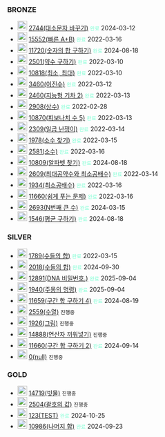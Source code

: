 
### BRONZE
- <img src="https://static.solved.ac/tier_small/1.svg" style="width: 22px; height: 22px;" alt="BRONZE5"> <a href="https://www.acmicpc.net/problem/2744">2744(대소문자 바꾸기)</a> <code style="color: aquamarine">완료</code> 2024-03-12
- <img src="https://static.solved.ac/tier_small/2.svg" style="width: 22px; height: 22px;" alt="BRONZE4"> <a href="https://www.acmicpc.net/problem/15552">15552(빠른 A+B)</a> <code style="color: aquamarine">완료</code> 2022-03-16
- <img src="https://static.solved.ac/tier_small/2.svg" style="width: 22px; height: 22px;" alt="BRONZE4"> <a href="https://www.acmicpc.net/problem/11720">11720(숫자의 합 구하기)</a> <code style="color: aquamarine">완료</code> 2024-08-18
- <img src="https://static.solved.ac/tier_small/3.svg" style="width: 22px; height: 22px;" alt="BRONZE3"> <a href="https://www.acmicpc.net/problem/2501">2501(약수 구하기)</a> <code style="color: aquamarine">완료</code> 2022-03-10
- <img src="https://static.solved.ac/tier_small/3.svg" style="width: 22px; height: 22px;" alt="BRONZE3"> <a href="https://www.acmicpc.net/problem/10818">10818(최소, 최대)</a> <code style="color: aquamarine">완료</code> 2022-03-10
- <img src="https://static.solved.ac/tier_small/3.svg" style="width: 22px; height: 22px;" alt="BRONZE3"> <a href="https://www.acmicpc.net/problem/3460">3460(이진수)</a> <code style="color: aquamarine">완료</code> 2022-03-12
- <img src="https://static.solved.ac/tier_small/3.svg" style="width: 22px; height: 22px;" alt="BRONZE3"> <a href="https://www.acmicpc.net/problem/2460">2460(지능형 기차 2)</a> <code style="color: aquamarine">완료</code> 2022-03-13
- <img src="https://static.solved.ac/tier_small/4.svg" style="width: 22px; height: 22px;" alt="BRONZE2"> <a href="https://www.acmicpc.net/problem/2908">2908(상수)</a> <code style="color: aquamarine">완료</code> 2022-02-28
- <img src="https://static.solved.ac/tier_small/4.svg" style="width: 22px; height: 22px;" alt="BRONZE2"> <a href="https://www.acmicpc.net/problem/10870">10870(피보나치 수 5)</a> <code style="color: aquamarine">완료</code> 2022-03-13
- <img src="https://static.solved.ac/tier_small/4.svg" style="width: 22px; height: 22px;" alt="BRONZE2"> <a href="https://www.acmicpc.net/problem/2309">2309(일곱 난쟁이)</a> <code style="color: aquamarine">완료</code> 2022-03-14
- <img src="https://static.solved.ac/tier_small/4.svg" style="width: 22px; height: 22px;" alt="BRONZE2"> <a href="https://www.acmicpc.net/problem/1978">1978(소수 찾기)</a> <code style="color: aquamarine">완료</code> 2022-03-15
- <img src="https://static.solved.ac/tier_small/4.svg" style="width: 22px; height: 22px;" alt="BRONZE2"> <a href="https://www.acmicpc.net/problem/2581">2581(소수)</a> <code style="color: aquamarine">완료</code> 2022-03-16
- <img src="https://static.solved.ac/tier_small/4.svg" style="width: 22px; height: 22px;" alt="BRONZE2"> <a href="https://www.acmicpc.net/problem/10809">10809(알파벳 찾기)</a> <code style="color: aquamarine">완료</code> 2024-08-18
- <img src="https://static.solved.ac/tier_small/5.svg" style="width: 22px; height: 22px;" alt="BRONZE1"> <a href="https://www.acmicpc.net/problem/2609">2609(최대공약수와 최소공배수)</a> <code style="color: aquamarine">완료</code> 2022-03-14
- <img src="https://static.solved.ac/tier_small/5.svg" style="width: 22px; height: 22px;" alt="BRONZE1"> <a href="https://www.acmicpc.net/problem/1934">1934(최소공배수)</a> <code style="color: aquamarine">완료</code> 2022-03-16
- <img src="https://static.solved.ac/tier_small/5.svg" style="width: 22px; height: 22px;" alt="BRONZE1"> <a href="https://www.acmicpc.net/problem/11660">11660(쉽게 푸는 문제)</a> <code style="color: aquamarine">완료</code> 2022-03-16
- <img src="https://static.solved.ac/tier_small/5.svg" style="width: 22px; height: 22px;" alt="BRONZE1"> <a href="https://www.acmicpc.net/problem/2693">2693(N번째 큰 수)</a> <code style="color: aquamarine">완료</code> 2024-03-15
- <img src="https://static.solved.ac/tier_small/5.svg" style="width: 22px; height: 22px;" alt="BRONZE1"> <a href="https://www.acmicpc.net/problem/1546">1546(평균 구하기)</a> <code style="color: aquamarine">완료</code> 2024-08-18

### SILVER
- <img src="https://static.solved.ac/tier_small/6.svg" style="width: 22px; height: 22px;" alt="SILVER5"> <a href="https://www.acmicpc.net/problem/1789">1789(수들의 합)</a> <code style="color: aquamarine">완료</code> 2022-03-15
- <img src="https://static.solved.ac/tier_small/6.svg" style="width: 22px; height: 22px;" alt="SILVER5"> <a href="https://www.acmicpc.net/problem/2018">2018(수들의 합)</a> <code style="color: aquamarine">완료</code> 2024-09-30
- <img src="https://static.solved.ac/tier_small/6.svg" style="width: 22px; height: 22px;" alt="SILVER5"> <a href="https://www.acmicpc.net/problem/12891">12891(DNA 비밀번호.)</a> <code style="color: aquamarine">완료</code> 2025-09-04
- <img src="https://static.solved.ac/tier_small/7.svg" style="width: 22px; height: 22px;" alt="SILVER4"> <a href="https://www.acmicpc.net/problem/1940">1940(주몽의 명령)</a> <code style="color: aquamarine">완료</code> 2025-09-04
- <img src="https://static.solved.ac/tier_small/8.svg" style="width: 22px; height: 22px;" alt="SILVER3"> <a href="https://www.acmicpc.net/problem/11659">11659(구간 합 구하기 4)</a> <code style="color: aquamarine">완료</code> 2024-08-19
- <img src="https://static.solved.ac/tier_small/8.svg" style="width: 22px; height: 22px;" alt="SILVER3"> <a href="https://www.acmicpc.net/problem/2559">2559(수열)</a> <code>진행중</code>
- <img src="https://static.solved.ac/tier_small/10.svg" style="width: 22px; height: 22px;" alt="SILVER1"> <a href="https://www.acmicpc.net/problem/1926">1926(그림)</a> <code>진행중</code>
- <img src="https://static.solved.ac/tier_small/10.svg" style="width: 22px; height: 22px;" alt="SILVER1"> <a href="https://www.acmicpc.net/problem/14888">14888(연산자 끼워넣기)</a> <code>진행중</code>
- <img src="https://static.solved.ac/tier_small/10.svg" style="width: 22px; height: 22px;" alt="SILVER1"> <a href="https://www.acmicpc.net/problem/11660">11660(구간 합 구하기 2)</a> <code style="color: aquamarine">완료</code> 2024-09-14
- <img src="https://static.solved.ac/tier_small/0.svg" style="width: 22px; height: 22px;" alt="SILVER0"> <a href="#">0(null)</a> <code>진행중</code>

### GOLD
- <img src="https://static.solved.ac/tier_small/11.svg" style="width: 22px; height: 22px;" alt="GOLD5"> <a href="https://www.acmicpc.net/problem/14719">14719(빗물)</a> <code>진행중</code>
- <img src="https://static.solved.ac/tier_small/11.svg" style="width: 22px; height: 22px;" alt="GOLD5"> <a href="https://www.acmicpc.net/problem/2504">2504(괄호의 값)</a> <code>진행중</code>
- <img src="https://static.solved.ac/tier_small/12.svg" style="width: 22px; height: 22px;" alt="GOLD4"> <a href="https://www.acmicpc.net/problem/123">123(TEST)</a> <code style="color: aquamarine">완료</code> 2024-10-25
- <img src="https://static.solved.ac/tier_small/13.svg" style="width: 22px; height: 22px;" alt="GOLD3"> <a href="https://www.acmicpc.net/problem/10986">10986(나머지 합)</a> <code style="color: aquamarine">완료</code> 2024-09-23
